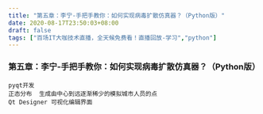 ```yaml
---
title: "第五章：李宁-手把手教你：如何实现病毒扩散仿真器？（Python版）"
date: 2020-08-17T23:50:03+08:00
draft: false
tags: ["百场IT大咖技术直播，全天候免费看！直播回放-学习","python"]
---
```



### 第五章：李宁-手把手教你：如何实现病毒扩散仿真器？（Python版）
    pyqt开发
    正态分布  生成由中心到远逐渐稀少的模拟城市人员的点
    Qt Designer 可视化编辑界面